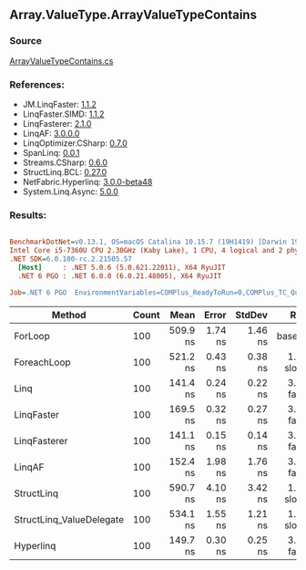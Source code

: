 ﻿## Array.ValueType.ArrayValueTypeContains

### Source
[ArrayValueTypeContains.cs](../LinqBenchmarks/Array/ValueType/ArrayValueTypeContains.cs)

### References:
- JM.LinqFaster: [1.1.2](https://www.nuget.org/packages/JM.LinqFaster/1.1.2)
- LinqFaster.SIMD: [1.1.2](https://www.nuget.org/packages/LinqFaster.SIMD/1.0.3)
- LinqFasterer: [2.1.0](https://www.nuget.org/packages/LinqFasterer/2.1.0)
- LinqAF: [3.0.0.0](https://www.nuget.org/packages/LinqAF/3.0.0.0)
- LinqOptimizer.CSharp: [0.7.0](https://www.nuget.org/packages/LinqOptimizer.CSharp/0.7.0)
- SpanLinq: [0.0.1](https://www.nuget.org/packages/SpanLinq/0.0.1)
- Streams.CSharp: [0.6.0](https://www.nuget.org/packages/Streams.CSharp/0.6.0)
- StructLinq.BCL: [0.27.0](https://www.nuget.org/packages/StructLinq/0.27.0)
- NetFabric.Hyperlinq: [3.0.0-beta48](https://www.nuget.org/packages/NetFabric.Hyperlinq/3.0.0-beta48)
- System.Linq.Async: [5.0.0](https://www.nuget.org/packages/System.Linq.Async/5.0.0)

### Results:
``` ini

BenchmarkDotNet=v0.13.1, OS=macOS Catalina 10.15.7 (19H1419) [Darwin 19.6.0]
Intel Core i5-7360U CPU 2.30GHz (Kaby Lake), 1 CPU, 4 logical and 2 physical cores
.NET SDK=6.0.100-rc.2.21505.57
  [Host]     : .NET 5.0.6 (5.0.621.22011), X64 RyuJIT
  .NET 6 PGO : .NET 6.0.0 (6.0.21.48005), X64 RyuJIT

Job=.NET 6 PGO  EnvironmentVariables=COMPlus_ReadyToRun=0,COMPlus_TC_QuickJitForLoops=1,COMPlus_TieredPGO=1  Runtime=.NET 6.0  

```
|                   Method | Count |     Mean |   Error |  StdDev |        Ratio | RatioSD |  Gen 0 | Allocated |
|------------------------- |------ |---------:|--------:|--------:|-------------:|--------:|-------:|----------:|
|                  ForLoop |   100 | 509.9 ns | 1.74 ns | 1.46 ns |     baseline |         |      - |         - |
|              ForeachLoop |   100 | 521.2 ns | 0.43 ns | 0.38 ns | 1.02x slower |   0.00x |      - |         - |
|                     Linq |   100 | 141.4 ns | 0.24 ns | 0.22 ns | 3.61x faster |   0.01x |      - |         - |
|               LinqFaster |   100 | 169.5 ns | 0.32 ns | 0.27 ns | 3.01x faster |   0.01x |      - |         - |
|             LinqFasterer |   100 | 141.1 ns | 0.15 ns | 0.14 ns | 3.61x faster |   0.01x |      - |         - |
|                   LinqAF |   100 | 152.4 ns | 1.98 ns | 1.76 ns | 3.34x faster |   0.04x |      - |         - |
|               StructLinq |   100 | 590.7 ns | 4.10 ns | 3.42 ns | 1.16x slower |   0.01x | 0.0153 |      32 B |
| StructLinq_ValueDelegate |   100 | 534.1 ns | 1.55 ns | 1.21 ns | 1.05x slower |   0.00x |      - |         - |
|                Hyperlinq |   100 | 149.7 ns | 0.30 ns | 0.25 ns | 3.41x faster |   0.01x | 0.0153 |      32 B |
